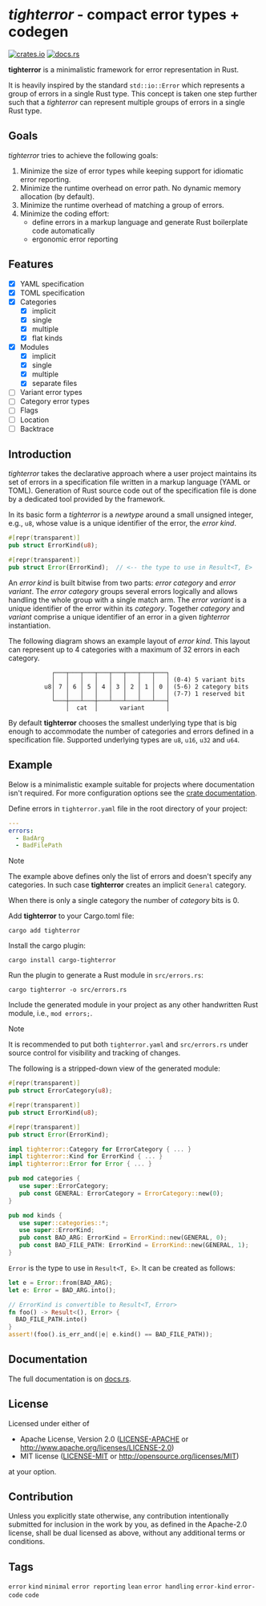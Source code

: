 # *tighterror* - compact error types + codegen

[![crates.io][crates-badge]][crates-url]
[![docs.rs][docs-badge]][docs-url]

[crates-badge]: https://img.shields.io/crates/v/tighterror.svg
[crates-url]: https://crates.io/crates/tighterror
[docs-badge]: https://img.shields.io/docsrs/tighterror
[docs-url]: https://docs.rs/tighterror/latest/tighterror

**tighterror** is a minimalistic framework for error representation in Rust.

It is heavily inspired by the standard `std::io::Error` which
represents a group of errors in a single Rust type. This concept is taken
one step further such that a *tighterror* can represent multiple groups of
errors in a single Rust type.

## Goals

*tighterror* tries to achieve the following goals:

1. Minimize the size of error types while keeping support for idiomatic error
   reporting.
1. Minimize the runtime overhead on error path. No dynamic memory allocation
   (by default).
1. Minimize the runtime overhead of matching a group of errors.
1. Minimize the coding effort:
   - define errors in a markup language and generate Rust boilerplate code
     automatically
   - ergonomic error reporting

## Features

- [x] YAML specification
- [x] TOML specification
- [x] Categories
    - [x] implicit
    - [x] single
    - [x] multiple
    - [x] flat kinds
- [x] Modules
    - [x] implicit
    - [x] single
    - [x] multiple
    - [x] separate files
- [ ] Variant error types
- [ ] Category error types
- [ ] Flags
- [ ] Location
- [ ] Backtrace

## Introduction

*tighterror* takes the declarative approach where a user project maintains its
set of errors in a specification file written in a markup language (YAML or
TOML). Generation of Rust source code out of the specification file is done by
a dedicated tool provided by the framework.

In its basic form a *tighterror* is a *newtype* around a small unsigned integer,
e.g., `u8`, whose value is a unique identifier of the error, the *error kind*.

```rust
#[repr(transparent)]
pub struct ErrorKind(u8);

#[repr(transparent)]
pub struct Error(ErrorKind);  // <-- the type to use in Result<T, E>
```

An *error kind* is built bitwise from two parts: *error category* and
*error variant*.
The *error category* groups several errors logically and allows
handling the whole group with a single match arm.
The *error variant* is a unique identifier of the error within its *category*.
Together *category* and *variant* comprise a unique identifier of an error
in a given *tighterror* instantiation.

The following diagram shows an example layout of *error kind*. This layout
can represent up to 4 categories with a maximum of 32 errors in each category.

```text
            ┌───┬───┬───┬───┬───┬───┬───┬───┐                      
            │   │   │   │   │   │   │   │   │ (0-4) 5 variant bits 
          u8│ 7 │ 6 │ 5 │ 4 │ 3 │ 2 │ 1 │ 0 │ (5-6) 2 category bits
            │   │   │   │   │   │   │   │   │ (7-7) 1 reserved bit 
            └───┼───┴───┼───┴───┴───┴───┴───┤                      
                │  cat  │      variant      │                      
```

By default **tighterror** chooses the smallest underlying type that is big
enough to accommodate the number of categories and errors defined in a
specification file. Supported underlying types are `u8`, `u16`, `u32` and `u64`.

## Example

Below is a minimalistic example suitable for projects where documentation
isn't required. For more configuration options see the [crate documentation].

Define errors in `tighterror.yaml` file in the root directory of your project:

```yaml
---
errors:
  - BadArg
  - BadFilePath
```

> [!NOTE]
> The example above defines only the list of errors and doesn't specify any
> categories. In such case **tighterror** creates an implicit `General` category.
>
> When there is only a single category the number of *category* bits is 0.

Add **tighterror** to your Cargo.toml file:

```shell
cargo add tighterror
```

Install the cargo plugin:

```shell
cargo install cargo-tighterror
```

Run the plugin to generate a Rust module in `src/errors.rs`:

```shell
cargo tighterror -o src/errors.rs
```

Include the generated module in your project as any other handwritten Rust
module, i.e., `mod errors;`.

> [!NOTE]
> It is recommended to put both `tighterror.yaml` and `src/errors.rs` under
> source control for visibility and tracking of changes.

The following is a stripped-down view of the generated module:

```rust
#[repr(transparent)]
pub struct ErrorCategory(u8);

#[repr(transparent)]
pub struct ErrorKind(u8);

#[repr(transparent)]
pub struct Error(ErrorKind);

impl tighterror::Category for ErrorCategory { ... }
impl tighterror::Kind for ErrorKind { ... }
impl tighterror::Error for Error { ... }

pub mod categories {
   use super::ErrorCategory;
   pub const GENERAL: ErrorCategory = ErrorCategory::new(0);
}

pub mod kinds {
   use super::categories::*;
   use super::ErrorKind;
   pub const BAD_ARG: ErrorKind = ErrorKind::new(GENERAL, 0);
   pub const BAD_FILE_PATH: ErrorKind = ErrorKind::new(GENERAL, 1);
}
```

`Error` is the type to use in `Result<T, E>`. It can be created as follows:

```rust
let e = Error::from(BAD_ARG);
let e: Error = BAD_ARG.into();

// ErrorKind is convertible to Result<T, Error>
fn foo() -> Result<(), Error> {
  BAD_FILE_PATH.into()
}
assert!(foo().is_err_and(|e| e.kind() == BAD_FILE_PATH));
```

## Documentation

The full documentation is on [docs.rs].

[crate documentation]: https://docs.rs/tighterror/latest/tighterror
[docs.rs]: https://docs.rs/tighterror/latest/tighterror

## License

Licensed under either of

- Apache License, Version 2.0
  ([LICENSE-APACHE](LICENSE-APACHE) or <http://www.apache.org/licenses/LICENSE-2.0>)
- MIT license
  ([LICENSE-MIT](LICENSE-MIT) or <http://opensource.org/licenses/MIT>)

at your option.

## Contribution

Unless you explicitly state otherwise, any contribution intentionally submitted
for inclusion in the work by you, as defined in the Apache-2.0 license, shall be
dual licensed as above, without any additional terms or conditions.

## Tags

`error` `kind` `minimal` `error reporting` `lean` `error handling` `error-kind`
`error-code` `code`
